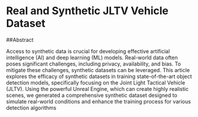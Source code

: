 # Real and Synthetic JLTV Vehicle Dataset
##Abstract
	
Access to synthetic data is crucial for developing effective artificial intelligence (AI) and deep learning (ML) models. Real-world data often poses significant challenges, including privacy, availability, and bias. To mitigate these challenges, synthetic datasets can be leveraged. This article explores the efficacy of synthetic datasets in training state-of-the-art object detection models, specifically focusing on the Joint Light Tactical Vehicle (JLTV). Using the powerful Unreal Engine, which can create highly realistic scenes, we generated a comprehensive synthetic dataset designed to simulate real-world conditions and enhance the training process for various detection algorithms
